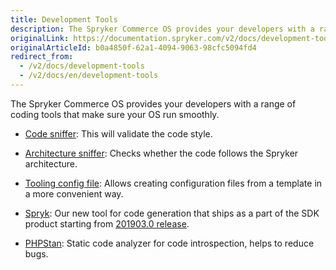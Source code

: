 ```yaml
---
title: Development Tools
description: The Spryker Commerce OS provides your developers with a range of coding tools that make sure your OS run smoothly
originalLink: https://documentation.spryker.com/v2/docs/development-tools
originalArticleId: b0a4850f-62a1-4094-9063-98cfc5094fd4
redirect_from:
  - /v2/docs/development-tools
  - /v2/docs/en/development-tools
---
```


The Spryker Commerce OS provides your developers with a range of coding tools that make sure your OS run smoothly.

- [Code sniffer](/docs/scos/dev/features/201903.0/sdk/development-tools/code-sniffer.html): This will validate the code style.

- [Architecture sniffer](/docs/scos/dev/features/201903.0/sdk/development-tools/architecture-sniffer.html): Checks whether the code follows the Spryker architecture.

- [Tooling config file](/docs/scos/dev/features/201903.0/sdk/development-tools/tooling-config-file.html): Allows creating configuration files from a template in a more convenient way.

- [Spryk](/docs/scos/dev/features/201903.0/sdk/spryk-code-generator.html): Our new tool for code generation that ships as a part of the SDK product starting from [201903.0 release](/docs/scos/user/about-spryker/201903.0/releases/release-notes/release-notes-201903.0/release-notes-201903.0.html).

- [PHPStan](/docs/scos/dev/features/201903.0/sdk/development-tools/phpstan.html): Static code analyzer for code introspection, helps to reduce bugs.
